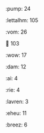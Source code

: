 :pump: 24

:lettalhm: 105

:vom: 26

😬 103

:wow: 17

:dam: 12

:ai: 4

:rie: 4

:lavren: 3

:eheu: 11

:breez: 6

